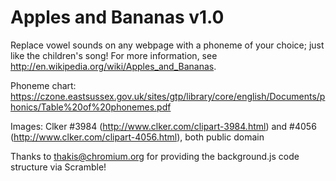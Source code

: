 Apples and Bananas v1.0
========================
Replace vowel sounds on any webpage with a phoneme of your choice; just like the children's song!
For more information, see http://en.wikipedia.org/wiki/Apples_and_Bananas.

Phoneme chart: https://czone.eastsussex.gov.uk/sites/gtp/library/core/english/Documents/phonics/Table%20of%20phonemes.pdf

Images: Clker #3984 (http://www.clker.com/clipart-3984.html) and #4056 (http://www.clker.com/clipart-4056.html), both public domain

Thanks to thakis@chromium.org for providing the background.js code structure via Scramble!